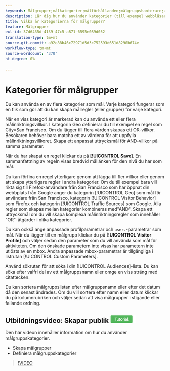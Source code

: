 ```yaml
---
keywords: Målgrupper;målkategorier;målförhållanden;målgruppshanterare;anpassade profilparametrar;besökarprofil;anpassade användarparametrar;målregler
description: Lär dig hur du använder kategorier (till exempel webbläsare, geo, nätverk, operativsystem, besökarprofil) för att rikta innehåll.
title: Vilka är kategorierna för målgrupper?
feature: Målgrupper
exl-id: 37d6435d-4139-47c5-a871-6595e089d052
translation-type: tm+mt
source-git-commit: a92e88b46c72971d5d3c752593d651d8290b674e
workflow-type: tm+mt
source-wordcount: '370'
ht-degree: 0%

---
```


# Kategorier för målgrupper

Du kan använda en av flera kategorier som mål. Varje kategori fungerar som en flik som gör att du kan skapa målregler (eller grupper) för varje kategori.

När en viss kategori är markerad kan du använda ett eller flera målinriktningsvillkor. I kategorin Geo definierar du till exempel en regel som City=San Francisco. Om du lägger till flera värden skapas ett OR-villkor. Besökaren behöver bara matcha ett av värdena för att uppfylla målinriktningsvillkoret. Skapa ett anpassat uttrycksmål för AND-villkor på samma parameter.

När du har skapat en regel klickar du på **[!UICONTROL Save]**. En sammanfattning av regeln visas bredvid mållänken för den nivå du har som mål.

Du kan förfina en regel ytterligare genom att lägga till fler villkor eller genom att skapa ytterligare regler i andra kategorier. Om du till exempel bara vill rikta sig till Firefox-användare från San Francisco som har öppnat din webbplats från Google anger du kategorin [!UICONTROL Geo] som mål för användare från San Francisco, kategorin [!UICONTROL Visitor Behavior] som Firefox och kategorin [!UICONTROL Traffic Sources] som Google. Alla regler som skapas mellan kategorier kombineras med&quot;AND&quot;. Skapa ett uttrycksmål om du vill skapa komplexa målinriktningsregler som innehåller &quot;OR&quot;-åtgärder i olika kategorier.

Du kan också ange anpassade profilparametrar och `user.`-parametrar som mål. När du lägger till en målgrupp klickar du på **[!UICONTROL Visitor Profile]** och väljer sedan den parameter som du vill använda som mål för aktiviteten. Om den önskade parametern inte visas har parametern inte utlösts av en mbox. Andra anpassade mbox-parametrar är tillgängliga i listrutan [!UICONTROL Custom Parameters].

Använd sökrutan för att söka i din [!UICONTROL Audiences]-lista. Du kan söka efter valfri del av ett målgruppsnamn eller omge en viss sträng med citattecken.

Du kan sortera målgruppslistan efter målgruppsnamn eller efter det datum då den senast ändrades. Om du vill sortera efter namn eller datum klickar du på kolumnrubriken och väljer sedan att visa målgrupper i stigande eller fallande ordning.

## Utbildningsvideo: Skapar publik ![Självstudiekursikon](/help/assets/tutorial.png)

Den här videon innehåller information om hur du använder målgruppskategorier.

* Skapa målgrupper
* Definiera målgruppskategorier

>[!VIDEO](https://video.tv.adobe.com/v/17392)
